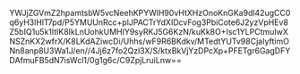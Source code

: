 YWJjZGVmZ2hpamtsbW5vcNeehKPYWlH90vHtXHzOnoKnGKa9dl42ugCC0q6yH3lHlT7pd/P5YMUUnRcc+plJPACTrYdXIDcvFog3PbiCote6J2yzVpHEv8Z5bIQ1u5k1ltIK8IkLnUohkUMHIY9syRKJ5G6KzN/kuKk8O+Isc1YLPCtmuIwXNSZnKX2wfrX/K8LKdAZiwcDi/Uhhs/wF9R6BKdkv/MTedtYUTv98CjaIyftimONn8anp8U3Wa1J/en//4Jj6z7fo2Qzl3X/S/ktxBkVjYzDPcXp+PFETgr6GagDFYDAfmuFB5dN7isWcl1/0g1g6c/C9ZpjLruiLnw==